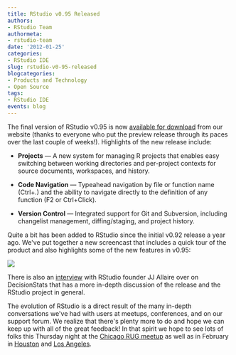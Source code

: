 ```yaml
---
title: RStudio v0.95 Released
authors: 
- RStudio Team
authormeta: 
- rstudio-team
date: '2012-01-25'
categories:
- RStudio IDE
slug: rstudio-v0-95-released
blogcategories:
- Products and Technology
- Open Source
tags:
- RStudio IDE
events: blog
---
```



The final version of RStudio v0.95 is now [available for download](http://www.rstudio.org/download) from our website (thanks to everyone who put the preview release through its paces over the last couple of weeks!). Highlights of the new release include:

  * **Projects** — A new system for managing R projects that enables easy switching between working directories and per-project contexts for source documents, workspaces, and history.

  * **Code Navigation** — Typeahead navigation by file or function name (Ctrl+.) and the ability to navigate directly to the definition of any function (F2 or Ctrl+Click).

  * **Version Control** — Integrated support for Git and Subversion, including changelist management, diffing/staging, and project history.

Quite a bit has been added to RStudio since the initial v0.92 release a year ago. We've put together a new screencast that includes a quick tour of the product and also highlights some of the new features in v0.95:

[![](https://rstudioblog.files.wordpress.com/2012/01/screencap-play.png)](http://www.rstudio.org#screencast)

There is also an [interview](http://www.decisionstats.com/interview-jj-allaire-founder-rstudio/) with RStudio founder JJ Allaire over on DecisionStats that has a more in-depth discussion of the release and the RStudio project in general.

The evolution of RStudio is a direct result of the many in-depth conversations we've had with users at meetups, conferences, and on our support forum. We realize that there's plenty more to do and hope we can keep up with all of the great feedback! In that spirit we hope to see lots of folks this Thursday night at the [Chicago RUG meetup](http://www.meetup.com/ChicagoRUG/events/47339512/) as well as in February in [Houston](http://www.meetup.com/houstonr/events/48026172/) and [Los Angeles](http://www.meetup.com/LAarea-R-usergroup/).


